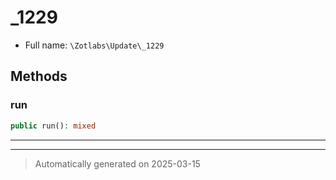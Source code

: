 
# _1229





* Full name: `\Zotlabs\Update\_1229`




## Methods


### run



```php
public run(): mixed
```












***


***
> Automatically generated on 2025-03-15
